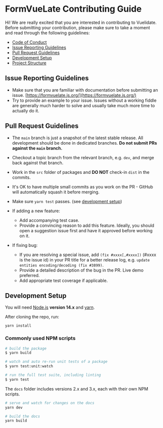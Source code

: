# FormVueLate Contributing Guide

Hi! We are really excited that you are interested in contributing to Vuelidate. Before submitting your contribution, please make sure to take a moment and read through the following guidelines:

- [Code of Conduct](https://github.com/formvuelate/formvuelate/blob/main/.github/CODE_OF_CONDUCT.md)
- [Issue Reporting Guidelines](#issue-reporting-guidelines)
- [Pull Request Guidelines](#pull-request-guidelines)
- [Development Setup](#development-setup)
- [Project Structure](#project-structure)

## Issue Reporting Guidelines

- Make sure that you are familiar with documentation before submitting an issue. [https://formvuelate.js.org/](https://formvuelate.js.org/)
- Try to provide an example to your issue. Issues without a working fiddle are generally much harder to solve and usually take much more time to actually do it.

## Pull Request Guidelines

- The `main` branch is just a snapshot of the latest stable release. All development should be done in dedicated branches. **Do not submit PRs against the `main` branch.**

- Checkout a topic branch from the relevant branch, e.g. `dev`, and merge back against that branch.

- Work in the `src` folder of packages and **DO NOT** check-in `dist` in the commits.

- It's OK to have multiple small commits as you work on the PR - GitHub will automatically squash it before merging.

- Make sure `yarn test` passes. (see [development setup](#development-setup))

- If adding a new feature:
  - Add accompanying test case.
  - Provide a convincing reason to add this feature. Ideally, you should open a suggestion issue first and have it approved before working on it.

- If fixing bug:
  - If you are resolving a special issue, add `(fix #xxxx[,#xxxx])` (#xxxx is the issue id) in your PR title for a better release log, e.g. `update entities encoding/decoding (fix #3899)`.
  - Provide a detailed description of the bug in the PR. Live demo preferred.
  - Add appropriate test coverage if applicable.

## Development Setup

You will need [Node.js](http://nodejs.org) **version 14.x** and [yarn](https://yarnpkg.com/en/docs/install).

After cloning the repo, run:

``` bash
yarn install
```

### Commonly used NPM scripts

``` bash
# build the package
$ yarn build

# watch and auto re-run unit tests of a package
$ yarn test:unit:watch

# run the full test suite, including linting
$ yarn test
```

The `docs` folder includes versions 2.x and 3.x, each with their own NPM scripts.

``` bash
# serve and watch for changes on the docs
yarn dev

# build the docs
yarn build
```

